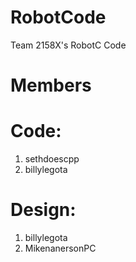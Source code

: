 RobotCode
=========

Team 2158X's RobotC Code  

Members  
=======

# Code:  
1. sethdoescpp  
2. billylegota  
  
# Design:  
1. billylegota  
2. MikenanersonPC  
